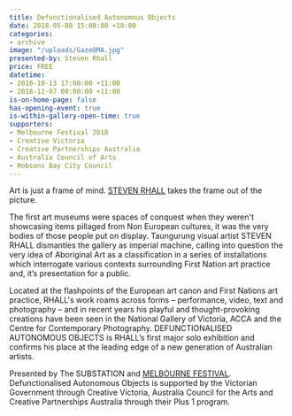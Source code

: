 ```yaml
---
title: Defunctionalised Autonomous Objects
date: 2018-05-08 15:00:00 +10:00
categories:
- archive
image: "/uploads/GazeOMA.jpg"
presented-by: Steven Rhall
price: FREE
datetime:
- 2018-10-13 17:00:00 +11:00
- 2018-12-07 00:00:00 +11:00
is-on-home-page: false
has-opening-event: true
is-within-gallery-open-time: true
supporters:
- Melbourne Festival 2018
- Creative Victoria
- Creative Partnerships Australia
- Australia Council of Arts
- Hobsons Bay City Council
---
```


Art is just a frame of mind. [STEVEN RHALL](http://stevenrhall.com/) takes the frame out of the picture.

The first art museums were spaces of conquest when they weren't showcasing items pillaged from Non European cultures, it was the very bodies of those people put on display. Taungurung visual artist STEVEN RHALL dismantles the gallery as imperial machine, calling into question the very idea of Aboriginal Art as a classification in a series of installations which interrogate various contexts surrounding First Nation art practice and, it’s presentation for a public. 

Located at the flashpoints of the European art canon and First Nations art practice, RHALL's work roams across forms – performance, video, text and photography – and in recent years his playful and thought-provoking creations have been seen in the National Gallery of Victoria, ACCA and the Centre for Contemporary Photography. DEFUNCTIONALISED AUTONOMOUS OBJECTS is RHALL’s first major solo exhibition and confirms his place at the leading edge of a new generation of Australian artists.

Presented by The SUBSTATION and [MELBOURNE FESTIVAL](https://www.festival.melbourne/). 
Defunctionalised Autonomous Objects is supported by the Victorian Government through Creative Victoria, Australia Council for the Arts and Creative Partnerships Australia through their Plus 1 program. 